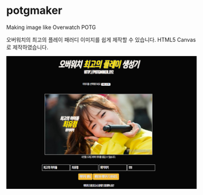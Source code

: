 # potgmaker
Making image like Overwatch POTG

오버워치의 최고의 플레이 패러디 이미지를 쉽게 제작할 수 있습니다. HTML5 Canvas로 제작하였습니다.

![Image](image.png)



